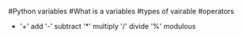 #Python variables 
#What is a variables
#types of vairable 
#operators 
- '+' add '-' subtract '*' multiply '/' divide  '%' modulous  


